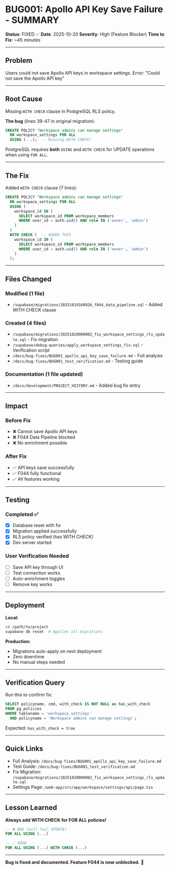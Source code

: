# BUG001: Apollo API Key Save Failure - SUMMARY

**Status**: FIXED ✅
**Date**: 2025-10-20
**Severity**: High (Feature Blocker)
**Time to Fix**: ~45 minutes

---

## Problem

Users could not save Apollo API keys in workspace settings. Error: "Could not save the Apollo API key"

---

## Root Cause

Missing `WITH CHECK` clause in PostgreSQL RLS policy.

**The bug** (lines 39-47 in original migration):
```sql
CREATE POLICY "Workspace admins can manage settings"
  ON workspace_settings FOR ALL
  USING (...);  -- Missing WITH CHECK!
```

PostgreSQL requires **both** `USING` and `WITH CHECK` for UPDATE operations when using `FOR ALL`.

---

## The Fix

Added `WITH CHECK` clause (7 lines):

```sql
CREATE POLICY "Workspace admins can manage settings"
  ON workspace_settings FOR ALL
  USING (
    workspace_id IN (
      SELECT workspace_id FROM workspace_members
      WHERE user_id = auth.uid() AND role IN ('owner', 'admin')
    )
  )
  WITH CHECK (  -- ADDED THIS
    workspace_id IN (
      SELECT workspace_id FROM workspace_members
      WHERE user_id = auth.uid() AND role IN ('owner', 'admin')
    )
  );
```

---

## Files Changed

### Modified (1 file)
- `/supabase/migrations/20251019160926_f044_data_pipeline.sql` - Added WITH CHECK clause

### Created (4 files)
- `/supabase/migrations/20251020000002_fix_workspace_settings_rls_update.sql` - Fix migration
- `/supabase/debug-queries/apply_workspace_settings_fix.sql` - Verification script
- `/docs/bug-fixes/BUG001_apollo_api_key_save_failure.md` - Full analysis
- `/docs/bug-fixes/BUG001_test_verification.md` - Testing guide

### Documentation (1 file updated)
- `/docs/development/PROJECT_HISTORY.md` - Added bug fix entry

---

## Impact

### Before Fix
- ❌ Cannot save Apollo API keys
- ❌ F044 Data Pipeline blocked
- ❌ No enrichment possible

### After Fix
- ✅ API keys save successfully
- ✅ F044 fully functional
- ✅ All features working

---

## Testing

### Completed ✅
- [x] Database reset with fix
- [x] Migration applied successfully
- [x] RLS policy verified (has WITH CHECK)
- [x] Dev server started

### User Verification Needed
- [ ] Save API key through UI
- [ ] Test connection works
- [ ] Auto-enrichment toggles
- [ ] Remove key works

---

## Deployment

**Local:**
```bash
cd /path/to/project
supabase db reset  # Applies all migrations
```

**Production:**
- Migrations auto-apply on next deployment
- Zero downtime
- No manual steps needed

---

## Verification Query

Run this to confirm fix:
```sql
SELECT policyname, cmd, with_check IS NOT NULL as has_with_check
FROM pg_policies
WHERE tablename = 'workspace_settings'
  AND policyname = 'Workspace admins can manage settings';
```

Expected: `has_with_check = true`

---

## Quick Links

- Full Analysis: `/docs/bug-fixes/BUG001_apollo_api_key_save_failure.md`
- Test Guide: `/docs/bug-fixes/BUG001_test_verification.md`
- Fix Migration: `/supabase/migrations/20251020000002_fix_workspace_settings_rls_update.sql`
- Settings Page: `/web-app/src/app/workspace/settings/api/page.tsx`

---

## Lesson Learned

**Always add WITH CHECK for FOR ALL policies!**

```sql
-- ❌ BAD (will fail UPDATE)
FOR ALL USING (...)

-- ✅ GOOD
FOR ALL USING (...) WITH CHECK (...)
```

---

**Bug is fixed and documented. Feature F044 is now unblocked.** 🎉
